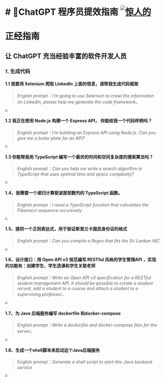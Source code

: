 # # 🧠ChatGPT 程序员提效指南 [![惊人的](https://camo.githubusercontent.com/abb97269de2982c379cbc128bba93ba724d8822bfbe082737772bd4feb59cb54/68747470733a2f2f63646e2e7261776769742e636f6d2f73696e647265736f726875732f617765736f6d652f643733303566333864323966656437386661383536353265336136336531353464643865383832392f6d656469612f62616467652e737667)](https://github.com/sindresorhus/awesome)

# 正经指南
## 让 ChatGPT 充当经验丰富的软件开发人员

### 1. 生成代码
#### 1.1 我要用 Selenium 爬取 LinkedIn 上面的信息，请帮我生成代码框架

> *English prompt：I'm going to use Selenium to crawl the information on LinkedIn, please help me generate the code framework。*

<img src="https://raw.githubusercontent.com/GitDzreal93/blog_imgs/master/md_picXnip2023-03-05_21-16-21.jpg" style="zoom:50%;" />

#### 1.2 我正在使用 Node.js 构建一个 Express API， 你能给我一个代码样例吗？

> *English prompt：I'm building an Express API using Node.js. Can you give me a boiler plate for an API?*

<img src="https://raw.githubusercontent.com/GitDzreal93/blog_imgs/master/md_pic/Xnip2023-03-05_21-26-53.jpg" style="zoom:50%;" />

#### 1.3 你能帮我用 TypeScript 编写一个最优的时间和空间复杂度的搜索算法吗？

> *English prompt：Can you help me write a search algorithm in TypeScript that uses optimal time and space complexity?*

<img src="https://raw.githubusercontent.com/GitDzreal93/blog_imgs/master/md_pic/Xnip2023-03-05_21-30-01.jpg" style="zoom:50%;" />

#### 1.4、我需要一个递归计算斐波那契数列的 TypeScript 函数。

> *English prompt：I need a TypeScript function that calculates the Fibonacci sequence recursively*

<img src="https://raw.githubusercontent.com/GitDzreal93/blog_imgs/master/md_pic/Xnip2023-03-05_21-32-41.jpg" style="zoom:50%;" />

#### 1.5、提供一个正则表达式，用于验证斯里兰卡国民身份证的格式

> *English prompt：Can you compile a Regex that fits the Sri Lankan NIC*

<img src="https://raw.githubusercontent.com/GitDzreal93/blog_imgs/master/md_pic/Xnip2023-03-05_21-46-05.jpg" style="zoom:50%;" />

#### 1.6、设计接口：用 Open API v3 规范编写 RESTful 风格的学生管理API  ，实现的功能有：创建学生、学生选课和学生关联老师

>  *English prompt：Write an Open API v3 specification for a RESTful student management API. It should be possible to create a student record, add a student to a course and attach a student to a supervising professor。*

<img src="https://raw.githubusercontent.com/GitDzreal93/blog_imgs/master/md_pic/Xnip2023-03-05_21-51-12.jpg" style="zoom:50%;" />

#### 1.7、为 Java 后端服务编写 dockerfile 和docker-compose

> *English prompt：Write a dockerfile and docker-compose files for the server。*

<img src="https://raw.githubusercontent.com/GitDzreal93/blog_imgs/master/md_pic/Xnip2023-03-05_21-51-12.jpg" style="zoom:50%;" />



#### 1.8、生成一个shell脚本来启动这个Java后端服务

>  English prompt：*Generate a shell script to start this Java backend service*

<img src="https://raw.githubusercontent.com/GitDzreal93/blog_imgs/master/md_pic/Xnip2023-03-05_21-59-06.jpg" style="zoom:50%;" />